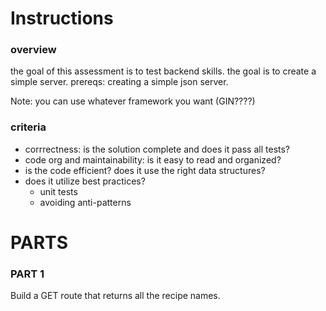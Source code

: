 # Instructions

### overview

the goal of this assessment is to test backend skills.
the goal is to create a simple server.
prereqs: creating a simple json server.

Note: you can use whatever framework you want (GIN????)

### criteria

- corrrectness: is the solution complete and does it pass all tests?
- code org and maintainability: is it easy to read and organized?
- is the code efficient? does it use the right data structures?
- does it utilize best practices?
  - unit tests
  - avoiding anti-patterns

# PARTS

### PART 1

Build a GET route that returns all the recipe names.
